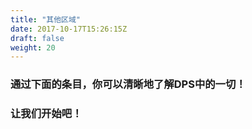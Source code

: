 ```yaml
---
title: "其他区域"
date: 2017-10-17T15:26:15Z
draft: false
weight: 20
---
```


### 通过下面的条目，你可以清晰地了解DPS中的一切！
### 让我们开始吧！